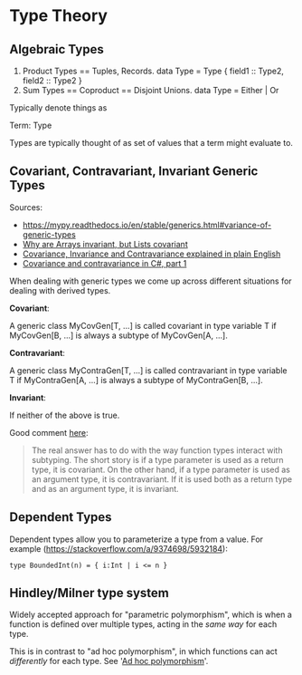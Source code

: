 # Type Theory

## Algebraic Types

1. Product Types == Tuples, Records.           data Type = Type { field1 :: Type2, field2 :: Type2 }
2. Sum Types == Coproduct == Disjoint Unions.  data Type = Either | Or

Typically denote things as

Term: Type

Types are typically thought of as set of values that a term might
evaluate to.


## Covariant, Contravariant, Invariant Generic Types

Sources:
 - <https://mypy.readthedocs.io/en/stable/generics.html#variance-of-generic-types>
 - [Why are Arrays invariant, but Lists covariant](https://stackoverflow.com/q/6684493/5932184)
 - [Covariance, Invariance and Contravariance explained in plain English](https://stackoverflow.com/q/8481301/5932184)
 - [Covariance and contravariance in C#, part 1](https://ericlippert.com/2007/10/16/covariance-and-contravariance-in-c-part-1/)


When dealing with generic types we come up across different
situations for dealing with derived types.

**Covariant**:

A generic class MyCovGen[T, ...] is called covariant in type variable T if MyCovGen[B, ...] is always a subtype of MyCovGen[A, ...].

**Contravariant**:

A generic class MyContraGen[T, ...] is called contravariant in type variable T if MyContraGen[A, ...] is always a subtype of MyContraGen[B, ...].

**Invariant**:

If neither of the above is true.

Good comment [here](https://stackoverflow.com/a/42720468/5932184):

> The real answer has to do with the way function types interact with
> subtyping. The short story is if a type parameter is used as a return
> type, it is covariant. On the other hand, if a type parameter is used as
> an argument type, it is contravariant. If it is used both as a return
> type and as an argument type, it is invariant.

## Dependent Types

Dependent types allow you to parameterize a type from a value. For
example (<https://stackoverflow.com/a/9374698/5932184>):

```
type BoundedInt(n) = { i:Int | i <= n }
```

## Hindley/Milner type system

Widely accepted approach for "parametric polymorphism", which is when a
function is defined over multiple types, acting in the *same way* for
each type.

This is in contrast to "ad hoc polymorphism", in which functions can act
*differently* for each type. See '[Ad hoc polymorphism](https://doi.org/10.1145/75277.75283)'.
